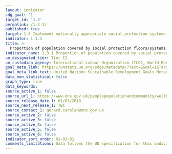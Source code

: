 ```yaml
---
layout: indicator
sdg_goal: '1'
target_id: '1.3'
permalink: /1-3-1/
published: true
target: 1.3 Implement nationally appropriate social protection systems and measures for all, including floors, and by 2030 achieve substantial coverage of the poor and the vulnerable
indicator: 1.3.1
title: >-
  Proportion of population covered by social protection floors/systems, by sex, distinguishing children, unemployed persons, older persons, persons with disabilities, pregnant women, newborns, work-injury victims and the poor and the vulnerable
indicator_name: 1.3.1 Proportion of population covered by social protection floors/systems, by sex, distinguishing children, unemployed persons, older persons, persons with disabilities, pregnant women, newborns, work-injury victims and the poor and the vulnerable
un_designated_tier: Tier II
un_custodian_agency: International Labour Organization (ILO), World Bank (WB)
goal_meta_link: https://unstats.un.org/sdgs/metadata/?Text=&Goal=1&Target=1.3
goal_meta_link_text: United Nations Sustainable Development Goals Metadata (PDF 894 KB)
data_non_statistical: false
graph_type: line
data_keywords:  
source_active_1: false
source_url_1: https://www.ons.gov.uk/peoplepopulationandcommunity/wellbeing/articles/socialprotection/europeancomparisonsofexpenditure2007to2014#social-protection-in-the-uk
source_release_date_1: 01/03/2018
source_next_release_1: TBC
source_contact_1: gerard.carolan@ons.gov.uk
source_active_2: false
source_active_3: false
source_active_4: false
source_active_5: false
source_active_6: false
indicator_sort_order: 01-03-01
comments_limitations: Data follows the UN specification for this indicator. This indicator has not been identified in collaboration with topic experts.
---
```

